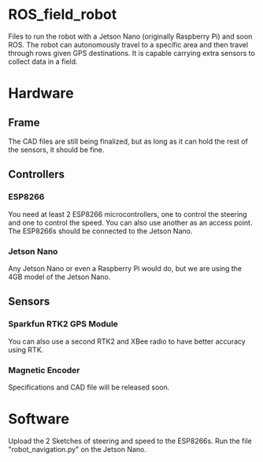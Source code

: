 # ROS_field_robot
Files to run the robot with a Jetson Nano (originally Raspberry Pi) and soon ROS. The robot can autonomously travel to a specific area and then travel through rows given GPS destinations. It is capable carrying extra sensors to collect data in a field.

# Hardware
## Frame
The CAD files are still being finalized, but as long as it can hold the rest of the sensors, it should be fine.

## Controllers
### ESP8266
You need at least 2 ESP8266 microcontrollers, one to control the steering and one to control the speed. You can also use another as an access point. The ESP8266s should be connected to the Jetson Nano.

### Jetson Nano
Any Jetson Nano or even a Raspberry Pi would do, but we are using the 4GB model of the Jetson Nano.

## Sensors
### Sparkfun RTK2 GPS Module
  You can also use a second RTK2 and XBee radio to have better accuracy using RTK.
  
### Magnetic Encoder
  Specifications and CAD file will be released soon.

# Software
  Upload the 2 Sketches of steering and speed to the ESP8266s.
  Run the file "robot_navigation.py" on the Jetson Nano.
 
